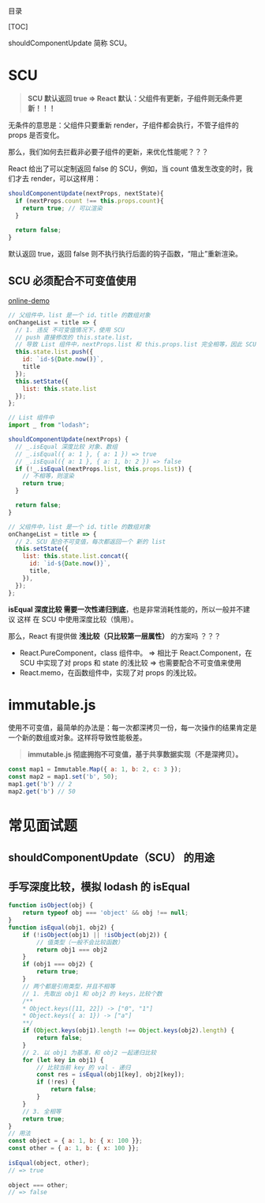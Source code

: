 

目录

[TOC]

shouldComponentUpdate 简称 SCU。

# SCU
>**SCU 默认返回 true => 
React 默认：父组件有更新，子组件则无条件更新！！！** 

无条件的意思是：父组件只要重新 render，子组件都会执行，不管子组件的 props 是否变化。

那么，我们如何去拦截非必要子组件的更新，来优化性能呢？？？

React 给出了可以定制返回 false 的 SCU，例如，当 count 值发生改变的时，我们才去 render，可以这样用：
```javascript
shouldComponentUpdate(nextProps, nextState){
  if (nextProps.count !== this.props.count){
    return true; // 可以渲染
  }
  
  return false;
}
```
默认返回 true，返回 false 则不执行执行后面的钩子函数，“阻止”重新渲染。



## SCU 必须配合不可变值使用 
[online-demo](https://codesandbox.io/s/react-base-6tspi?file=/src/SCUDemo/index.js)

```js
// 父组件中，list 是一个 id、title 的数组对象
onChangeList = title => {
  // 1. 违反 不可变值情况下，使用 SCU
  // push 直接修改的 this.state.list，
  // 导致 List 组件中，nextProps.list 和 this.props.list 完全相等，因此 SCU 返回 false 拦截了渲染
  this.state.list.push({
    id: `id-${Date.now()}`,
    title
  });
  this.setState({
    list: this.state.list
  });
};
```
```js
// List 组件中
import _ from "lodash";

shouldComponentUpdate(nextProps) {
  // _.isEqual 深度比较 对象、数组
  // _.isEqual({ a: 1 }, { a: 1 }) => true
  // _.isEqual({ a: 1 }, { a: 1, b: 2 }) => false
  if (!_.isEqual(nextProps.list, this.props.list)) {
    // 不相等，则渲染
    return true;
  }

  return false;
}
```

```js
// 父组件中，list 是一个 id、title 的数组对象
onChangeList = title => {
  // 2. SCU 配合不可变值，每次都返回一个 新的 list
  this.setState({
    list: this.state.list.concat({
      id: `id-${Date.now()}`,
      title,
    }),
  });
};
```
**isEqual 深度比较 需要一次性递归到底**，也是非常消耗性能的，所以一般并不建议 这样 在 SCU 中使用深度比较（慎用）。
 
那么，React 有提供做 **浅比较（只比较第一层属性）** 的方案吗 ？？？
- React.PureComponent，class 组件中。
=> 相比于 React.Component，在 SCU 中实现了对 props 和 state 的浅比较
=> 也需要配合不可变值来使用
- React.memo，在函数组件中，实现了对 props 的浅比较。





# immutable.js

使用不可变值，最简单的办法是：每一次都深拷贝一份，每一次操作的结果肯定是一个新的数组或对象。这样将导致性能极差。

> **immutable.js 彻底拥抱不可变值，基于共享数据实现（不是深拷贝）。**

```js
const map1 = Immutable.Map({ a: 1, b: 2, c: 3 });
const map2 = map1.set('b', 50);
map1.get('b') // 2
map2.get('b') // 50
```




# 常见面试题
## shouldComponentUpdate（SCU） 的用途

## 手写深度比较，模拟 lodash 的 isEqual
```js
function isObject(obj) {
    return typeof obj === 'object' && obj !== null;
}
function isEqual(obj1, obj2) {
    if (!isObject(obj1) || !isObject(obj2)) {
        // 值类型（一般不会比较函数）
        return obj1 === obj2
    }
    if (obj1 === obj2) {
        return true;
    }
    // 两个都是引用类型，并且不相等
    // 1. 先取出 obj1 和 obj2 的 keys，比较个数
    /**
    * Object.keys([11, 22]) -> ["0", "1"]
    * Object.keys({ a: 1}) -> ["a"]
    **/
    if (Object.keys(obj1).length !== Object.keys(obj2).length) {
        return false;
    }
    // 2. 以 obj1 为基准，和 obj2 一起递归比较
    for (let key in obj1) {
        // 比较当前 key 的 val - 递归
        const res = isEqual(obj1[key], obj2[key]);
        if (!res) {
            return false;
        }
    }
    // 3. 全相等
    return true;
}
// 用法
const object = { a: 1, b: { x: 100 }};
const other = { a: 1, b: { x: 100 }};
 
isEqual(object, other);
// => true
 
object === other;
// => false
```
